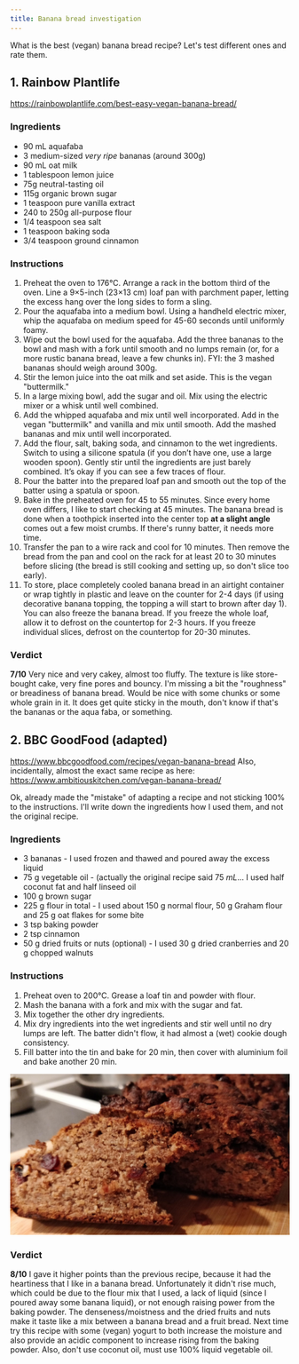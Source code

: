 ```yaml
---
title: Banana bread investigation
---
```

What is the best (vegan) banana bread recipe? 
Let's test different ones and rate them. 

## 1.  Rainbow Plantlife
https://rainbowplantlife.com/best-easy-vegan-banana-bread/
### Ingredients
- 90 mL aquafaba
- 3 medium-sized _very ripe_ bananas (around 300g)
- 90 mL oat milk
- 1 tablespoon lemon juice
- 75g neutral-tasting oil
- 115g organic brown sugar
- 1 teaspoon pure vanilla extract
- 240 to 250g all-purpose flour
- 1/4 teaspoon sea salt
- 1 teaspoon baking soda
- 3/4 teaspoon ground cinnamon

### Instructions
1. Preheat the oven to 176°C. Arrange a rack in the bottom third of the oven. Line a 9×5-inch (23×13 cm) loaf pan with parchment paper, letting the excess hang over the long sides to form a sling.
2. Pour the aquafaba into a medium bowl. Using a handheld electric mixer, whip the aquafaba on medium speed for 45-60 seconds until uniformly foamy.
3. Wipe out the bowl used for the aquafaba. Add the three bananas to the bowl and mash with a fork until smooth and no lumps remain (or, for a more rustic banana bread, leave a few chunks in). FYI: the 3 mashed bananas should weigh around 300g.
4. Stir the lemon juice into the oat milk and set aside. This is the vegan "buttermilk." 
5. In a large mixing bowl, add the sugar and oil. Mix using the electric mixer or a whisk until well combined.
6. Add the whipped aquafaba and mix until well incorporated. Add in the vegan "buttermilk" and vanilla and mix until smooth. Add the mashed bananas and mix until well incorporated.
7. Add the flour, salt, baking soda, and cinnamon to the wet ingredients. Switch to using a silicone spatula (if you don’t have one, use a large wooden spoon). Gently stir until the ingredients are just barely combined. It’s okay if you can see a few traces of flour.
8. Pour the batter into the prepared loaf pan and smooth out the top of the batter using a spatula or spoon.   
9. Bake in the preheated oven for 45 to 55 minutes. Since every home oven differs, I like to start checking at 45 minutes. The banana bread is done when a toothpick inserted into the center top **at a slight angle** comes out a few moist crumbs. If there's runny batter, it needs more time.
10. Transfer the pan to a wire rack and cool for 10 minutes. Then remove the bread from the pan and cool on the rack for at least 20 to 30 minutes before slicing (the bread is still cooking and setting up, so don't slice too early).
11. To store, place completely cooled banana bread in an airtight container or wrap tightly in plastic and leave on the counter for 2-4 days (if using decorative banana topping, the topping a will start to brown after day 1). You can also freeze the banana bread. If you freeze the whole loaf, allow it to defrost on the countertop for 2-3 hours. If you freeze individual slices, defrost on the countertop for 20-30 minutes.

### Verdict 
**7/10**
Very nice and very cakey, almost too fluffy. The texture is like store-bought cake, very fine pores and bouncy. I'm missing a bit the "roughness" or breadiness of banana bread. Would be nice with some chunks or some whole grain in it. It does get quite sticky in the mouth, don't know if that's the bananas or the aqua faba, or something. 




## 2. BBC GoodFood (adapted)
https://www.bbcgoodfood.com/recipes/vegan-banana-bread
Also, incidentally, almost the exact same recipe as here: https://www.ambitiouskitchen.com/vegan-banana-bread/

Ok, already made the "mistake" of adapting a recipe and not sticking 100% to the instructions. I'll write down the ingredients how I used them, and not the original recipe.

### Ingredients
- 3 bananas - I used frozen and thawed and poured away the excess liquid
- 75 g vegetable oil - (actually the original recipe said 75 _mL_... I used half coconut fat and half linseed oil
- 100 g brown sugar
- 225 g flour in total - I used about 150 g normal flour, 50 g Graham flour and 25 g oat flakes for some bite
- 3 tsp baking powder
- 2 tsp cinnamon
- 50 g dried fruits or nuts (optional) - I used 30 g dried cranberries and 20 g chopped walnuts

### Instructions
1. Preheat oven to 200°C. Grease a loaf tin and powder with flour.
2. Mash the banana with a fork and mix with the sugar and fat.
3. Mix together the other dry ingredients.
4. Mix dry ingredients into the wet ingredients and stir well until no dry lumps are left. The batter didn't flow, it had almost a (wet) cookie dough consistency. 
5. Fill batter into the tin and bake for 20 min, then cover with aluminium foil and bake another 20 min. 

![|500](projects/attachments/Pasted%20image%2020240325192525.png)
### Verdict
**8/10**
I gave it higher points than the previous recipe, because it had the heartiness that I like in a banana bread. Unfortunately it didn't rise much, which could be due to the flour mix that I used, a lack of liquid (since I poured away some banana liquid), or not enough raising power from the baking powder. 
The denseness/moistness and the dried fruits and nuts make it taste like a mix between a banana bread and a fruit bread. 
Next time try this recipe with some (vegan) yogurt to both increase the moisture and also provide an acidic component to increase rising from the baking powder. Also, don't use coconut oil, must use 100% liquid vegetable oil. 


